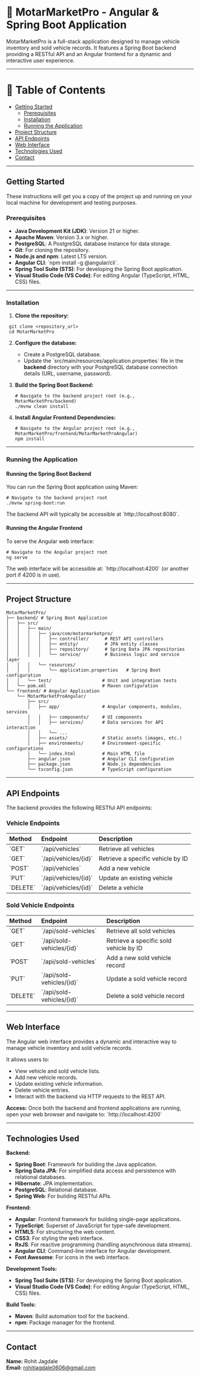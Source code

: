 
# 🚗 MotarMarketPro - Angular & Spring Boot Application

MotarMarketPro is a full-stack application designed to manage vehicle inventory and sold vehicle records. It features a Spring Boot backend providing a RESTful API and an Angular frontend for a dynamic and interactive user experience.

---

# 📑 Table of Contents

*   [Getting Started](#getting-started)
    *   [Prerequisites](#prerequisites)
    *   [Installation](#installation)
    *   [Running the Application](#running-the-application)
*   [Project Structure](#project-structure)
*   [API Endpoints](#api-endpoints)
*   [Web Interface](#web-interface)
*   [Technologies Used](#technologies-used)
*   [Contact](#contact)

---

## Getting Started

These instructions will get you a copy of the project up and running on your local machine for development and testing purposes.

### Prerequisites

*   **Java Development Kit (JDK)**: Version 21 or higher.
*   **Apache Maven**: Version 3.x or higher.
*   **PostgreSQL**: A PostgreSQL database instance for data storage.
*   **Git**: For cloning the repository.
*   **Node.js and npm**: Latest LTS version.
*   **Angular CLI**: \`npm install -g @angular/cli\`.
*   **Spring Tool Suite (STS)**: For developing the Spring Boot application.
*   **Visual Studio Code (VS Code)**: For editing Angular (TypeScript, HTML, CSS) files.

---

### Installation

1.  **Clone the repository:**
   ```
    git clone <repository_url>
    cd MotarMarketPro
   ```

2.  **Configure the database:**
    *   Create a PostgreSQL database.
    *   Update the \`src/main/resources/application.properties\` file in the **backend** directory with your PostgreSQL database connection details (URL, username, password).

3.  **Build the Spring Boot Backend:**
    ```
    # Navigate to the backend project root (e.g., MotarMarketPro/backend)
    ./mvnw clean install
    ```

4.  **Install Angular Frontend Dependencies:**
    ```
    # Navigate to the Angular project root (e.g., MotarMarketPro/frontend/MotarMarketProAngular)
    npm install
    ```

---

### Running the Application

#### Running the Spring Boot Backend

You can run the Spring Boot application using Maven:

```
# Navigate to the backend project root
./mvnw spring-boot:run
```

The backend API will typically be accessible at \`http://localhost:8080\`.

#### Running the Angular Frontend

To serve the Angular web interface:

```
# Navigate to the Angular project root
ng serve
```

The web interface will be accessible at: \`http://localhost:4200\` (or another port if 4200 is in use).

---

## Project Structure

```
MotarMarketPro/
├── backend/ # Spring Boot Application
│   ├── src/
│   │   ├── main/
│   │   │   ├── java/com/motarmarketpro/
│   │   │   │   ├── controller/      # REST API controllers
│   │   │   │   ├── entity/          # JPA entity classes
│   │   │   │   ├── repository/      # Spring Data JPA repositories
│   │   │   │   └── service/         # Business logic and service layer
│   │   │   └── resources/
│   │   │       └── application.properties   # Spring Boot configuration
│   │   └── test/                   # Unit and integration tests
│   └── pom.xml                     # Maven configuration
└── frontend/ # Angular Application
    └── MotarMarketProAngular/
        ├── src/
        │   ├── app/                # Angular components, modules, services
        │   │   ├── components/     # UI components
        │   │   ├── services/       # Data services for API interaction
        │   │   └── ...
        │   ├── assets/             # Static assets (images, etc.)
        │   ├── environments/       # Environment-specific configurations
        │   └── index.html          # Main HTML file
        ├── angular.json            # Angular CLI configuration
        ├── package.json            # Node.js dependencies
        └── tsconfig.json           # TypeScript configuration
```

---

## API Endpoints

The backend provides the following RESTful API endpoints:

### Vehicle Endpoints

| Method | Endpoint                 | Description                       |
| :----- | :----------------------- | :-------------------------------- |
| \`GET\`  | \`/api/vehicles\`          | Retrieve all vehicles             |
| \`GET\`  | \`/api/vehicles/{id}\`     | Retrieve a specific vehicle by ID |
| \`POST\` | \`/api/vehicles\`          | Add a new vehicle                 |
| \`PUT\`  | \`/api/vehicles/{id}\`     | Update an existing vehicle        |
| \`DELETE\`| \`/api/vehicles/{id}\`     | Delete a vehicle                  |

### Sold Vehicle Endpoints

| Method | Endpoint                   | Description                         |
| :----- | :------------------------- | :---------------------------------- |
| \`GET\`  | \`/api/sold-vehicles\`       | Retrieve all sold vehicles          |
| \`GET\`  | \`/api/sold-vehicles/{id}\`  | Retrieve a specific sold vehicle by ID |
| \`POST\` | \`/api/sold-vehicles\`       | Add a new sold vehicle record       |
| \`PUT\`  | \`/api/sold-vehicles/{id}\`  | Update a sold vehicle record        |
| \`DELETE\`| \`/api/sold-vehicles/{id}\`  | Delete a sold vehicle record        |

---

## Web Interface

The Angular web interface provides a dynamic and interactive way to manage vehicle inventory and sold vehicle records.

It allows users to:

*   View vehicle and sold vehicle lists.
*   Add new vehicle records.
*   Update existing vehicle information.
*   Delete vehicle entries.
*   Interact with the backend via HTTP requests to the REST API.

**Access:**
Once both the backend and frontend applications are running, open your web browser and navigate to:
\`http://localhost:4200\`

---

## Technologies Used

**Backend:**
*   **Spring Boot**: Framework for building the Java application.
*   **Spring Data JPA**: For simplified data access and persistence with relational databases.
*   **Hibernate**: JPA implementation.
*   **PostgreSQL**: Relational database.
*   **Spring Web**: For building RESTful APIs.

**Frontend:**
*   **Angular**: Frontend framework for building single-page applications.
*   **TypeScript**: Superset of JavaScript for type-safe development.
*   **HTML5**: For structuring the web content.
*   **CSS3**: For styling the web interface.
*   **RxJS**: For reactive programming (handling asynchronous data streams).
*   **Angular CLI**: Command-line interface for Angular development.
*   **Font Awesome**: For icons in the web interface.

**Development Tools:**
*   **Spring Tool Suite (STS)**: For developing the Spring Boot application.
*   **Visual Studio Code (VS Code)**: For editing Angular (TypeScript, HTML, CSS) files.

**Build Tools:**
*   **Maven**: Build automation tool for the backend.
*   **npm**: Package manager for the frontend.

---

## Contact

**Name:** Rohit Jagdale  
**Email:** rohitjagdale0606@gmail.com
